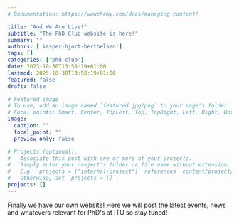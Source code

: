 ```yaml
---
# Documentation: https://wowchemy.com/docs/managing-content/

title: "And We Are Live!"
subtitle: "The PhD Club website is here!"
summary: ""
authors: ['kasper-hjort-berthelsen']
tags: []
categories: ['phd-club']
date: 2023-10-30T13:58:19+01:00
lastmod: 2023-10-30T13:58:19+01:00
featured: false
draft: false

# Featured image
# To use, add an image named `featured.jpg/png` to your page's folder.
# Focal points: Smart, Center, TopLeft, Top, TopRight, Left, Right, BottomLeft, Bottom, BottomRight.
image:
  caption: ""
  focal_point: ""
  preview_only: false

# Projects (optional).
#   Associate this post with one or more of your projects.
#   Simply enter your project's folder or file name without extension.
#   E.g. `projects = ["internal-project"]` references `content/project/deep-learning/index.md`.
#   Otherwise, set `projects = []`.
projects: []
---
```


Finally we have our own website! Here we will post the latest events, news and whatevers relevant for PhD's at ITU so stay tuned!